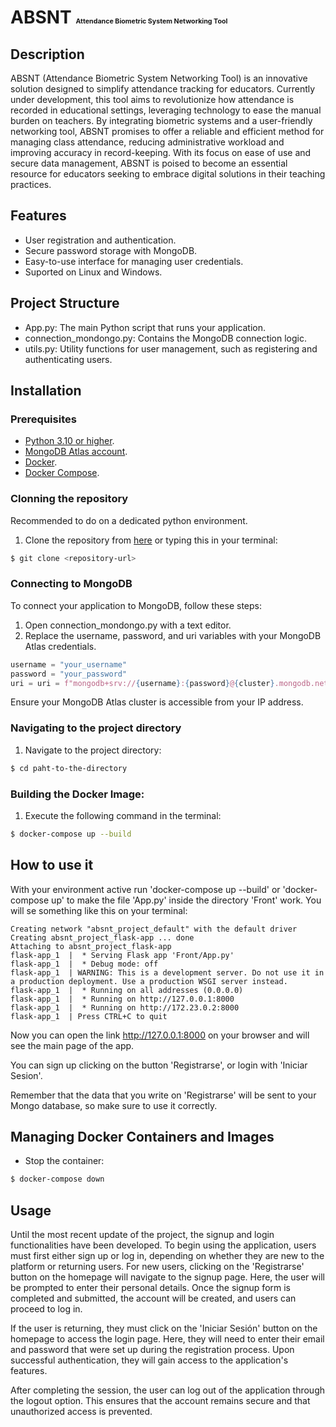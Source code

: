 
# ABSNT <span style="font-size:8pt;">Attendance Biometric System Networking Tool</span>



## Description
ABSNT (Attendance Biometric System Networking Tool) is an innovative solution designed to simplify attendance tracking for educators. Currently under development, this tool aims to revolutionize how attendance is recorded in educational settings, leveraging technology to ease the manual burden on teachers. By integrating biometric systems and a user-friendly networking tool, ABSNT promises to offer a reliable and efficient method for managing class attendance, reducing administrative workload and improving accuracy in record-keeping. With its focus on ease of use and secure data management, ABSNT is poised to become an essential resource for educators seeking to embrace digital solutions in their teaching practices.

## Features

- User registration and authentication.
- Secure password storage with MongoDB.
- Easy-to-use interface for managing user credentials.
- Suported on Linux and Windows.

## Project Structure
- App.py: The main Python script that runs your application.
- connection_mondongo.py: Contains the MongoDB connection logic​​.
- utils.py: Utility functions for user management, such as registering and authenticating users.

## Installation
### Prerequisites
- [Python 3.10 or higher](https://www.python.org/downloads/).
- [MongoDB Atlas account](https://www.mongodb.com/cloud/atlas).
- [Docker](https://docs.docker.com/get-docker/).
- [Docker Compose](https://docs.docker.com/compose/install/).
### Clonning the repository
Recommended to do on a dedicated python environment.

1. Clone the repository from [here](https://github.com/JulianaRamayo/ABSNT_project) or typing this in your terminal:
```bash
$ git clone <repository-url>
```
### Connecting to MongoDB
To connect your application to MongoDB, follow these steps:

1. Open connection_mondongo.py with a text editor.
2. Replace the username, password, and uri variables with your MongoDB Atlas credentials.
```python
username = "your_username"
password = "your_password"
uri = uri = f"mongodb+srv://{username}:{password}@{cluster}.mongodb.net/?retryWrites=true&w=majority&appName={cluster}"
```
Ensure your MongoDB Atlas cluster is accessible from your IP address.
### Navigating to the project directory
1. Navigate to the project directory: 
```bash
$ cd paht-to-the-directory
```
### Building the Docker Image:
1. Execute the following command in the terminal:
```bash
$ docker-compose up --build
```

## How to use it

With your environment active run 'docker-compose up --build' or 'docker-compose up' to make the file 'App.py' inside the directory 'Front' work.
You will se something like this on your terminal:
```
Creating network "absnt_project_default" with the default driver
Creating absnt_project_flask-app ... done
Attaching to absnt_project_flask-app
flask-app_1  |  * Serving Flask app 'Front/App.py'
flask-app_1  |  * Debug mode: off
flask-app_1  | WARNING: This is a development server. Do not use it in a production deployment. Use a production WSGI server instead.
flask-app_1  |  * Running on all addresses (0.0.0.0)
flask-app_1  |  * Running on http://127.0.0.1:8000
flask-app_1  |  * Running on http://172.23.0.2:8000
flask-app_1  | Press CTRL+C to quit
```
Now you can open the link http://127.0.0.1:8000 on your browser and will see the main page of the app.

You can sign up clicking on the button 'Registrarse', or login with 'Iniciar Sesion'. 

Remember that the data that you write on 'Registrarse' will be sent to your Mongo database, so make sure to use it correctly.

## Managing Docker Containers and Images
- Stop the container:
```bash
$ docker-compose down
```

## Usage
Until the most recent update of the project, the signup and login functionalities have been developed. To begin using the application, users must first either sign up or log in, depending on whether they are new to the platform or returning users. For new users, clicking on the 'Registrarse' button on the homepage will navigate to the signup page. Here, the user will be prompted to enter their personal details. Once the signup form is completed and submitted, the account will be created, and users can proceed to log in.

If the user is returning, they must click on the 'Iniciar Sesión' button on the homepage to access the login page. Here, they will need to enter their email and password that were set up during the registration process. Upon successful authentication, they will gain access to the application's features.

After completing the session, the user can log out of the application through the logout option. This ensures that the account remains secure and that unauthorized access is prevented.